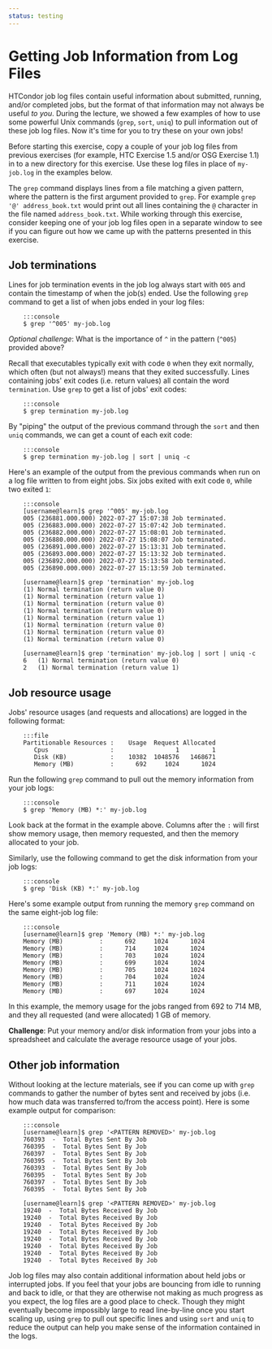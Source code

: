 ```yaml
---
status: testing
---
```


<style type="text/css">
  pre em { font-style: normal; background-color: yellow; }
  pre strong { font-style: normal; font-weight: bold; color: \#008; }
</style>

Getting Job Information from Log Files
======================================

HTCondor job log files contain useful information about submitted, running, and/or completed jobs, but the format of that information may not always be useful *to you*. During the lecture, we showed a few examples of how to use some powerful Unix commands (`grep`, `sort`, `uniq`) to pull information out of these job log files. Now it's time for you to try these on your own jobs!

Before starting this exercise, copy a couple of your job log files from previous exercises (for example, HTC Exercise 1.5 and/or OSG Exercise 1.1) in to a new directory for this exercise. Use these log files in place of `my-job.log` in the examples below.

The `grep` command displays lines from a file matching a given pattern, where the pattern is the first argument provided to `grep`. For example `grep '@' address_book.txt` would print out all lines containing the `@` character in the file named `address_book.txt`. While working through this exercise, consider keeping one of your job log files open in a separate window to see if you can figure out how we came up with the patterns presented in this exercise.

Job terminations
----------------

Lines for job termination events in the job log always start with `005` and contain the timestamp of when the job(s) ended. Use the following `grep` command to get a list of when jobs ended in your log files:

        :::console
        $ grep '^005' my-job.log

*Optional challenge*: What is the importance of `^` in the pattern (`^005`) provided above?

Recall that executables typically exit with code `0` when they exit normally, which often (but not always!) means that they exited successfully. Lines containing jobs' exit codes (i.e. return values) all contain the word `termination`. Use `grep` to get a list of jobs' exit codes:

        :::console
        $ grep termination my-job.log

By "piping" the output of the previous command through the `sort` and then `uniq` commands, we can get a count of each exit code:

        :::console
        $ grep termination my-job.log | sort | uniq -c

Here's an example of the output from the previous commands when run on a log file written to from eight jobs. Six jobs exited with exit code `0`, while two exited `1`:

        :::console
        [username@learn]$ grep '^005' my-job.log
        005 (236881.000.000) 2022-07-27 15:07:38 Job terminated.
        005 (236883.000.000) 2022-07-27 15:07:42 Job terminated.
        005 (236882.000.000) 2022-07-27 15:08:01 Job terminated.
        005 (236880.000.000) 2022-07-27 15:08:07 Job terminated.
        005 (236891.000.000) 2022-07-27 15:13:31 Job terminated.
        005 (236893.000.000) 2022-07-27 15:13:32 Job terminated.
        005 (236892.000.000) 2022-07-27 15:13:58 Job terminated.
        005 (236890.000.000) 2022-07-27 15:13:59 Job terminated.

        [username@learn]$ grep 'termination' my-job.log
        (1) Normal termination (return value 0)
        (1) Normal termination (return value 1)
        (1) Normal termination (return value 0)
        (1) Normal termination (return value 0)
        (1) Normal termination (return value 1)
        (1) Normal termination (return value 0)
        (1) Normal termination (return value 0)
        (1) Normal termination (return value 0)
        
        [username@learn]$ grep 'termination' my-job.log | sort | uniq -c
        6   (1) Normal termination (return value 0)
        2   (1) Normal termination (return value 1)

Job resource usage
------------------

Jobs' resource usages (and requests and allocations) are logged in the following format:

        :::file
        Partitionable Resources :    Usage  Request Allocated
           Cpus                 :                 1         1
           Disk (KB)            :    10382  1048576   1468671
           Memory (MB)          :      692     1024      1024

Run the following `grep` command to pull out the memory information from your job logs:

        :::console
        $ grep 'Memory (MB) *:' my-job.log

Look back at the format in the example above. Columns after the `:` will first show memory usage, then memory requested, and then the memory allocated to your job.

Similarly, use the following command to get the disk information from your job logs:

        :::console
        $ grep 'Disk (KB) *:' my-job.log

Here's some example output from running the memory `grep` command on the same eight-job log file:

        :::console
        [username@learn]$ grep 'Memory (MB) *:' my-job.log
        Memory (MB)          :      692     1024      1024 
        Memory (MB)          :      714     1024      1024 
        Memory (MB)          :      703     1024      1024 
        Memory (MB)          :      699     1024      1024 
        Memory (MB)          :      705     1024      1024 
        Memory (MB)          :      704     1024      1024 
        Memory (MB)          :      711     1024      1024 
        Memory (MB)          :      697     1024      1024 

In this example, the memory usage for the jobs ranged from 692 to 714 MB, and they all requested (and were allocated) 1 GB of memory.

**Challenge**: Put your memory and/or disk information from your jobs into a spreadsheet and calculate the average resource usage of your jobs.

Other job information
---------------------

Without looking at the lecture materials, see if you can come up with `grep` commands to gather the number of bytes sent and received by jobs (i.e. how much data was transferred to/from the access point). Here is some example output for comparison:

        :::console
        [username@learn]$ grep '<PATTERN REMOVED>' my-job.log
        760393  -  Total Bytes Sent By Job
        760395  -  Total Bytes Sent By Job
        760397  -  Total Bytes Sent By Job
        760395  -  Total Bytes Sent By Job
        760393  -  Total Bytes Sent By Job
        760395  -  Total Bytes Sent By Job
        760397  -  Total Bytes Sent By Job
        760395  -  Total Bytes Sent By Job

        [username@learn]$ grep '<PATTERN REMOVED>' my-job.log
        19240  -  Total Bytes Received By Job
        19240  -  Total Bytes Received By Job
        19240  -  Total Bytes Received By Job
        19240  -  Total Bytes Received By Job
        19240  -  Total Bytes Received By Job
        19240  -  Total Bytes Received By Job
        19240  -  Total Bytes Received By Job
        19240  -  Total Bytes Received By Job

Job log files may also contain additional information about held jobs or interrupted jobs. If you feel that your jobs are bouncing from idle to running and back to idle, or that they are otherwise not making as much progress as you expect, the log files are a good place to check. Though they might eventually become impossibly large to read line-by-line once you start scaling up, using `grep` to pull out specific lines and using `sort` and `uniq` to reduce the output can help you make sense of the information contained in the logs.